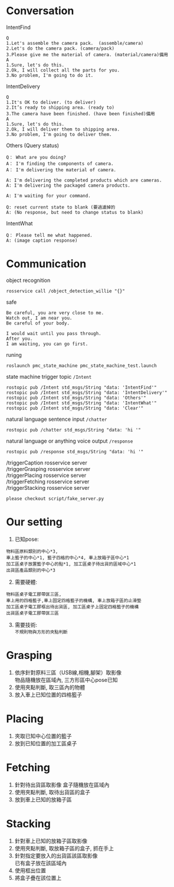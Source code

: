 # Conversation
IntentFind
```
Q
1.Let's assemble the camera pack.  (assemble/camera)  
2.Let's do the camera pack. (camera/pack)  
3.Please give me the material of camera. (material/camera)備用  
A
1.Sure, let's do this.
2.Ok, I will collect all the parts for you.
3.No problem, I'm going to do it.
```
IntentDelivery
```
Q
1.It's OK to deliver. (to deliver)  
2.It’s ready to shipping area. (ready to)  
3.The camera have been finished. (have been finished)備用  
A
1.Sure, let's do this.
2.Ok, I will deliver them to shipping area.
3.No problem, I'm going to deliver them.
```
Others (Query status)
```
Q： What are you doing?
A： I'm finding the components of camera.
A： I'm delivering the material of camera.

A: I'm delivering the completed products which are cameras.
A: I'm delivering the packaged camera products.

A: I'm waiting for your command.
```
```
Q: reset current state to blank (要過濾掉的
A: (No response, but need to change status to blank)
```
IntentWhat
```
Q： Please tell me what happened.
A: (image caption response)
```

# Communication
object recognition
```
rosservice call /object_detection_willie "{}" 
```
safe
```
Be careful, you are very close to me.
Watch out, I am near you.
Be careful of your body.

I would wait until you pass through.
After you.
I am waiting, you can go first.
```
runing
```
roslaunch pmc_state_machine pmc_state_machine_test.launch
```
state machine trigger topic ```/Intent```
```
rostopic pub /Intent std_msgs/String "data: 'IntentFind'"
rostopic pub /Intent std_msgs/String "data: 'IntentDelivery'"
rostopic pub /Intent std_msgs/String "data: 'Others'"
rostopic pub /Intent std_msgs/String "data: 'IntentWhat'"
rostopic pub /Intent std_msgs/String "data: 'Clear'"
```
natural language sentence input ```/chatter```  
```
rostopic pub /chatter std_msgs/String "data: 'hi '"
```
natural language or anything voice output ```/response```  
```
rostopic pub /response std_msgs/String "data: 'hi '"
```
/triggerCaption rosservice server  
/triggerGrasping rosservice server  
/triggerPlacing rosservice server  
/triggerFetching rosservice server  
/triggerStacking rosservice server  
```
please checkout script/fake_server.py
```

# Our setting
1. 已知pose: 
```
物料區原料類別的中心*3, 
車上籃子的中心*1, 籃子四格的中心*4, 車上放箱子區中心*1
加工區桌子放置籃子中心的點*1, 加工區桌子待出貨的區域中心*1
出貨區產品類別的中心*3 
```
2. 需要硬體: 
```
物料區桌子電工膠帶匡三區,
車上用的四格籃子,車上固定四格籃子的機構, 車上放箱子區的止滑墊
加工區桌子電工膠框出待出貨區, 加工區桌子上固定四格籃子的機構
出貨區桌子電工膠帶匡三區
```
3. 需要技術:  
```不規則物與方形的夾點判斷```

# Grasping 
1. 依序針對原料三區（USB線,相機,腳架）取影像  
   物品隨機放在區域內, 三方形區中心pose已知  
2. 使用夾點判斷, 取三區內的物體
3. 放入車上已知位置的四格籃子

# Placing 
1. 夾取已知中心位置的籃子
2. 放到已知位置的加工區桌子

# Fetching
1. 針對待出貨區取影像
   盒子隨機放在區域內
2. 使用夾點判斷, 取待出貨區的盒子
3. 放到車上已知的放箱子區

# Stacking
1. 針對車上已知的放箱子區取影像
2. 使用夾點判斷, 取放箱子區的盒子, 抓在手上
3. 針對指定要放入的出貨區該區取影像  
   已有盒子放在該區域內
4. 使用框出位置
5. 將盒子疊在該位置上
